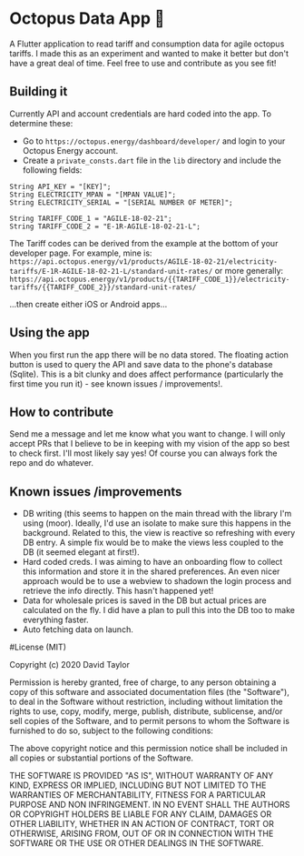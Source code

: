 # Octopus Data App 🐙
  
A Flutter application to read tariff and consumption data for agile octopus tariffs. I made this as an experiment and wanted to make it better but don't have a great deal of time. Feel free to use and contribute as you see fit!
  
## Building  it
  
Currently API and account credentials are hard coded into the app. To determine these:  
- Go to `https://octopus.energy/dashboard/developer/` and login to your Octopus Energy account.  
- Create a `private_consts.dart` file in the `lib` directory and include the following fields:  
  
```
String API_KEY = "[KEY]";  
String ELECTRICITY_MPAN = "[MPAN VALUE]";  
String ELECTRICITY_SERIAL = "[SERIAL NUMBER OF METER]";  

String TARIFF_CODE_1 = "AGILE-18-02-21";  
String TARIFF_CODE_2 = "E-1R-AGILE-18-02-21-L";  
```
  
The Tariff codes can be derived from the example at the bottom of your developer page. For example, mine is:  
`https://api.octopus.energy/v1/products/AGILE-18-02-21/electricity-tariffs/E-1R-AGILE-18-02-21-L/standard-unit-rates/`
or more generally:
`https://api.octopus.energy/v1/products/{{TARIFF_CODE_1}}/electricity-tariffs/{{TARIFF_CODE_2}}/standard-unit-rates/`

...then create either iOS or Android apps...

## Using the app
When you first run the app there will be no data stored. The floating action button is used to query the API and save data to the phone's database (Sqlite).
This is a bit clunky and does affect performance (particularly the first time you run it) - see known issues / improvements!.

## How to contribute
Send me a message and let me know what you want to change. I will only accept PRs that I believe to be in keeping with my vision of the app so best to check first. I'll most likely say yes! Of course you can always fork the repo and do whatever.

## Known issues /improvements
- DB writing (this seems to happen on the main thread with the library I'm using (moor). Ideally, I'd use an isolate to make sure this happens in the background. Related to this, the view is reactive so refreshing with every DB entry. A simple fix would be to make the views less coupled to the DB (it seemed elegant at first!).
- Hard coded creds. I was aiming to have an onboarding flow to collect this information and store it in the shared preferences. An even nicer approach would be to use a webview to shadown the login process and retrieve the info directly. This hasn't happened yet!
- Data for wholesale prices is saved in the DB but actual prices are calculated on the fly. I did have a plan to pull this into the DB too to make everything faster.
- Auto fetching data on launch.

#License (MIT) 

Copyright (c) 2020 David Taylor

Permission is hereby granted, free of charge, to any person obtaining a copy of this software and associated documentation files (the "Software"), to deal in the Software without restriction, including without limitation the rights to use, copy, modify, merge, publish, distribute, sublicense, and/or sell copies of the Software, and to permit persons to whom the Software is furnished to do so, subject to the following conditions:

The above copyright notice and this permission notice shall be included in all copies or substantial portions of the Software.

THE SOFTWARE IS PROVIDED "AS IS", WITHOUT WARRANTY OF ANY KIND, EXPRESS OR IMPLIED, INCLUDING BUT NOT LIMITED TO THE WARRANTIES OF MERCHANTABILITY, FITNESS FOR A PARTICULAR PURPOSE AND NON INFRINGEMENT. IN NO EVENT SHALL THE AUTHORS OR COPYRIGHT HOLDERS BE LIABLE FOR ANY CLAIM, DAMAGES OR OTHER LIABILITY, WHETHER IN AN ACTION OF CONTRACT, TORT OR OTHERWISE, ARISING FROM, OUT OF OR IN CONNECTION WITH THE SOFTWARE OR THE USE OR OTHER DEALINGS IN THE SOFTWARE.
